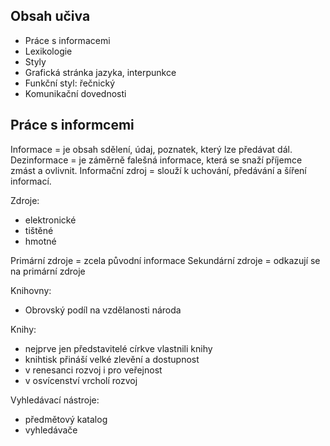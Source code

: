 ## Obsah učiva
- Práce s informacemi
- Lexikologie
- Styly
- Grafická stránka jazyka, interpunkce
- Funkční styl: řečnický
- Komunikační dovednosti

## Práce s informcemi
Informace = je obsah sdělení, údaj, poznatek, který lze předávat dál.
Dezinformace = je záměrně falešná informace, která se snaží příjemce zmást a ovlivnit.
Informační zdroj = slouží k uchování, předávání a šíření informací.

Zdroje:
  - elektronické
  - tištěné
  - hmotné

Primární zdroje = zcela původní informace
Sekundární zdroje = odkazují se na primární zdroje

Knihovny:
  - Obrovský podíl na vzdělanosti národa

Knihy:
  - nejprve jen představitelé církve vlastnili knihy
  - knihtisk přináší velké zlevění a dostupnost
  - v renesanci rozvoj i pro veřejnost
  - v osvícenství vrcholí rozvoj

Vyhledávací nástroje:
  - předmětový katalog
  - vyhledávače


